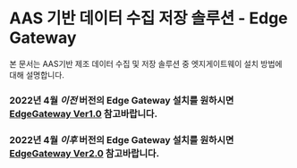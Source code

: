 # AAS 기반 데이터 수집 저장 솔루션 - Edge Gateway
본 문서는 AAS기반 제조 데이터 수집 및 저장 솔루션 중 엣지게이트웨이 설치 방법에 대해 설명합니다.  
### 2022년 4월 *이전* 버전의 Edge Gateway 설치를 원하시면 [EdgeGateway Ver1.0](https://github.com/kosmo-nestfield/EdgeGW_Solution/tree/main/EdgeGateway%20Ver1.0) 참고바랍니다.
### 2022년 4월 *이후* 버전의 Edge Gateway 설치를 원하시면 [EdgeGateway Ver2.0](https://github.com/kosmo-nestfield/EdgeGW_Solution/tree/main/EdgeGateway%20Ver2.0) 참고바랍니다.

